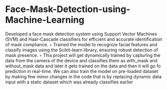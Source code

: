 # Face-Mask-Detection-using-Machine-Learning
 Developed a face mask detection system using Support Vector Machines (SVM) and Haar-Cascade classifiers for efficient and accurate identification of mask compliance. ◦ Trained the model to recognize facial features and classify images using the Scikit-learn library, ensuring robust detection of mask presence. ◦
This project will get dynamically trained by capturing the data from the camera of the device and classifies them as with_mask and  without_mask data and later it gets trained on the data and then it will go fo prediction in real-time.
We can also train the model on pre-loaded dataset by making few minor changes in the code that is by replacing dynamic data input with a static dataset which was already classifies earlier
